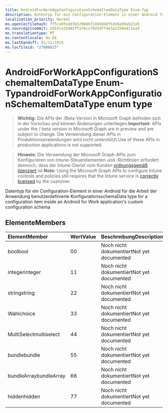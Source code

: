 ```yaml
---
title: AndroidForWorkAppConfigurationSchemaItemDataType Enum-Typ
description: Datentyp für ein Configuration-Element in einer Android für die Arbeit der Anwendung benutzerdefinierte Konfigurationsschema
localization_priority: Normal
ms.openlocfilehash: ff5ca9fedd3632960bf249dd40fb3e8a98ab23a5
ms.sourcegitcommit: d2b3ca32602ffa76cc7925d7f4d1e2258e611ea5
ms.translationtype: MT
ms.contentlocale: de-DE
ms.lasthandoff: 01/11/2019
ms.locfileid: "27886625"
---
```

# <a name="androidforworkappconfigurationschemaitemdatatype-enum-type"></a><span data-ttu-id="dad27-103">AndroidForWorkAppConfigurationSchemaItemDataType Enum-Typ</span><span class="sxs-lookup"><span data-stu-id="dad27-103">androidForWorkAppConfigurationSchemaItemDataType enum type</span></span>

> <span data-ttu-id="dad27-104">**Wichtig:** Die APIs der /Beta-Version in Microsoft Graph befinden sich in der Vorschau und können Änderungen unterliegen.</span><span class="sxs-lookup"><span data-stu-id="dad27-104">**Important:** APIs under the / beta version in Microsoft Graph are in preview and are subject to change.</span></span> <span data-ttu-id="dad27-105">Die Verwendung dieser APIs in Produktionsanwendungen wird nicht unterstützt.</span><span class="sxs-lookup"><span data-stu-id="dad27-105">Use of these APIs in production applications is not supported.</span></span>

> <span data-ttu-id="dad27-106">**Hinweis:** Die Verwendung der Microsoft Graph-APIs zum Konfigurieren von Intune-Steuerelementen und -Richtlinien erfordert dennoch, dass der Intune-Dienst vom Kunden [ordnungsgemäß lizenziert](https://go.microsoft.com/fwlink/?linkid=839381) ist.</span><span class="sxs-lookup"><span data-stu-id="dad27-106">**Note:** Using the Microsoft Graph APIs to configure Intune controls and policies still requires that the Intune service is [correctly licensed](https://go.microsoft.com/fwlink/?linkid=839381) by the customer.</span></span>

<span data-ttu-id="dad27-107">Datentyp für ein Configuration-Element in einer Android für die Arbeit der Anwendung benutzerdefinierte Konfigurationsschema</span><span class="sxs-lookup"><span data-stu-id="dad27-107">Data type for a configuration item inside an Android for Work application's custom configuration schema</span></span>
## <a name="members"></a><span data-ttu-id="dad27-108">Elemente</span><span class="sxs-lookup"><span data-stu-id="dad27-108">Members</span></span>
|<span data-ttu-id="dad27-109">Element</span><span class="sxs-lookup"><span data-stu-id="dad27-109">Member</span></span>|<span data-ttu-id="dad27-110">Wert</span><span class="sxs-lookup"><span data-stu-id="dad27-110">Value</span></span>|<span data-ttu-id="dad27-111">Beschreibung</span><span class="sxs-lookup"><span data-stu-id="dad27-111">Description</span></span>|
|:---|:---|:---|
|<span data-ttu-id="dad27-112">bool</span><span class="sxs-lookup"><span data-stu-id="dad27-112">bool</span></span>|<span data-ttu-id="dad27-113">0</span><span class="sxs-lookup"><span data-stu-id="dad27-113">0</span></span>|<span data-ttu-id="dad27-114">Noch nicht dokumentiert</span><span class="sxs-lookup"><span data-stu-id="dad27-114">Not yet documented</span></span>|
|<span data-ttu-id="dad27-115">integer</span><span class="sxs-lookup"><span data-stu-id="dad27-115">integer</span></span>|<span data-ttu-id="dad27-116">1</span><span class="sxs-lookup"><span data-stu-id="dad27-116">1</span></span>|<span data-ttu-id="dad27-117">Noch nicht dokumentiert</span><span class="sxs-lookup"><span data-stu-id="dad27-117">Not yet documented</span></span>|
|<span data-ttu-id="dad27-118">string</span><span class="sxs-lookup"><span data-stu-id="dad27-118">string</span></span>|<span data-ttu-id="dad27-119">2</span><span class="sxs-lookup"><span data-stu-id="dad27-119">2</span></span>|<span data-ttu-id="dad27-120">Noch nicht dokumentiert</span><span class="sxs-lookup"><span data-stu-id="dad27-120">Not yet documented</span></span>|
|<span data-ttu-id="dad27-121">Wahl</span><span class="sxs-lookup"><span data-stu-id="dad27-121">choice</span></span>|<span data-ttu-id="dad27-122">3</span><span class="sxs-lookup"><span data-stu-id="dad27-122">3</span></span>|<span data-ttu-id="dad27-123">Noch nicht dokumentiert</span><span class="sxs-lookup"><span data-stu-id="dad27-123">Not yet documented</span></span>|
|<span data-ttu-id="dad27-124">MultiSelect</span><span class="sxs-lookup"><span data-stu-id="dad27-124">multiselect</span></span>|<span data-ttu-id="dad27-125">4</span><span class="sxs-lookup"><span data-stu-id="dad27-125">4</span></span>|<span data-ttu-id="dad27-126">Noch nicht dokumentiert</span><span class="sxs-lookup"><span data-stu-id="dad27-126">Not yet documented</span></span>|
|<span data-ttu-id="dad27-127">bundle</span><span class="sxs-lookup"><span data-stu-id="dad27-127">bundle</span></span>|<span data-ttu-id="dad27-128">5</span><span class="sxs-lookup"><span data-stu-id="dad27-128">5</span></span>|<span data-ttu-id="dad27-129">Noch nicht dokumentiert</span><span class="sxs-lookup"><span data-stu-id="dad27-129">Not yet documented</span></span>|
|<span data-ttu-id="dad27-130">bundleArray</span><span class="sxs-lookup"><span data-stu-id="dad27-130">bundleArray</span></span>|<span data-ttu-id="dad27-131">6</span><span class="sxs-lookup"><span data-stu-id="dad27-131">6</span></span>|<span data-ttu-id="dad27-132">Noch nicht dokumentiert</span><span class="sxs-lookup"><span data-stu-id="dad27-132">Not yet documented</span></span>|
|<span data-ttu-id="dad27-133">hidden</span><span class="sxs-lookup"><span data-stu-id="dad27-133">hidden</span></span>|<span data-ttu-id="dad27-134">7</span><span class="sxs-lookup"><span data-stu-id="dad27-134">7</span></span>|<span data-ttu-id="dad27-135">Noch nicht dokumentiert</span><span class="sxs-lookup"><span data-stu-id="dad27-135">Not yet documented</span></span>|





